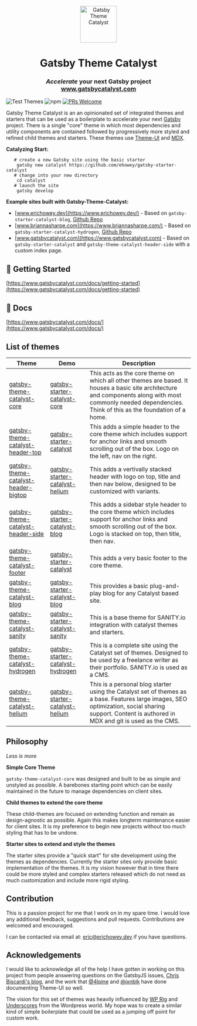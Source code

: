 <p align="center">
    <img alt="Gatsby Theme Catalyst" src="https://www.gatsbycatalyst.com/images/catalyst-site-icon-100.png" width="100" />
</p>
<h1 align="center">
  Gatsby Theme Catalyst
</h1>

<h3 align="center"><i>Accelerate</i> your next Gatsby project<br /><a href="https://www.gatsbycatalyst.com">www.gatsbycatalyst.com</a></h3>

![Test Themes](https://github.com/ehowey/gatsby-theme-catalyst/workflows/Test%20Themes/badge.svg) ![npm](https://img.shields.io/npm/dm/gatsby-theme-catalyst-core) [![PRs Welcome](https://img.shields.io/badge/PRs-welcome-brightgreen.svg?style=flat)](http://makeapullrequest.com)

Gatsby Theme Catalyst is an an opinionated set of integrated themes and starters that can be used as a boilerplate to accelerate your next [Gatsby](https://www.gatsbyjs.org) project. There is a single "core" theme in which most dependencies and utility components are contained followed by progressively more styled and refined child themes and starters. These themes use [Theme-UI](https://theme-ui.com/) and [MDX](https://mdxjs.com/getting-started/gatsby/).

**Catalyzing Start:**

```shell
   # create a new Gatsby site using the basic starter
    gatsby new catalyst https://github.com/ehowey/gatsby-starter-catalyst
   # change into your new directory
    cd catalyst
   # launch the site
    gatsby develop
```

**Example sites built with Gatsby-Theme-Catalyst:**

- [www.erichowey.dev](https://www.erichowey.dev/) - Based on `gatsby-starter-catalyst-blog`, [Github Repo](https://github.com/ehowey/erichoweydev)
- [www.briannasharpe.com](https://www.briannasharpe.com/) - Based on `gatsby-starter-catalyst-hydrogen`, [Github Repo](https://github.com/ehowey/briannasharpe)
- [www.gatsbycatalyst.com](https://www.gatsbycatalyst.com) - Based on `gatsby-starter-catalyst` and `gatsby-theme-catalyst-header-side` with a custom index page.

## :rocket: Getting Started

[https://www.gatsbycatalyst.com/docs/getting-started](https://www.gatsbycatalyst.com/docs/getting-started)

## :book: Docs

[https://www.gatsbycatalyst.com/docs/](https://www.gatsbycatalyst.com/docs/)

## List of themes

| Theme                                                                                                           | Demo                                                                                      | Description                                                                                                                                                                                                  |
| --------------------------------------------------------------------------------------------------------------- | ----------------------------------------------------------------------------------------- | ------------------------------------------------------------------------------------------------------------------------------------------------------------------------------------------------------------ |
| [gatsby-theme-catalyst-core](https://www.gatsbycatalyst.com/docs/gatsby-theme-catalyst-core/)                   | [gatsby-starter-catalyst-core](https://gatsby-starter-catalyst-core.netlify.app/)         | This acts as the core theme on which all other themes are based. It houses a basic site architecture and components along with most commonly needed dependencies. Think of this as the foundation of a home. |
| [gatsby-theme-catalyst-header-top](https://www.gatsbycatalyst.com/docs/gatsby-theme-catalyst-header-top/)       | [gatsby-starter-catalyst](https://gatsby-starter-catalyst.netlify.app/)                   | This adds a simple header to the core theme which includes support for anchor links and smooth scrolling out of the box. Logo on the left, nav on the right.                                                 |
| [gatsby-theme-catalyst-header-bigtop](https://www.gatsbycatalyst.com/docs/gatsby-theme-catalyst-header-bigtop/) | [gatsby-starter-catalyst-helium](https://gatsby-starter-catalyst-helium.netlify.app/)     | This adds a vertivally stacked header with logo on top, title and then nav below, designed to be customized with variants.                                                                                   |
| [gatsby-theme-catalyst-header-side](https://www.gatsbycatalyst.com/docs/gatsby-theme-catalyst-header-side/)     | [gatsby-starter-catalyst-blog](https://gatsby-starter-catalyst-blog.netlify.app/)         | This adds a sidebar style header to the core theme which includes support for anchor links and smooth scrolling out of the box. Logo is stacked on top, then title, then nav.                                |
| [gatsby-theme-catalyst-footer](https://www.gatsbycatalyst.com/docs/gatsby-theme-catalyst-footer/)               | [gatsby-starter-catalyst](https://gatsby-starter-catalyst.netlify.app/)                   | This adds a very basic footer to the core theme.                                                                                                                                                             |
| [gatsby-theme-catalyst-blog](https://www.gatsbycatalyst.com/docs/gatsby-theme-catalyst-blog/)                   | [gatsby-starter-catalyst-blog](https://gatsby-starter-catalyst-blog.netlify.app/)         | This provides a basic plug-and-play blog for any Catalyst based site.                                                                                                                                        |
| [gatsby-theme-catalyst-sanity](https://www.gatsbycatalyst.com/docs/gatsby-theme-catalyst-sanity/)               | [gatsby-starter-catalyst-sanity](https://gatsby-starter-catalyst-sanity.netlify.app/)     | This is a base theme for SANITY.io integration with catalyst themes and starters.                                                                                                                            |
| [gatsby-theme-catalyst-hydrogen](https://www.gatsbycatalyst.com/docs/gatsby-theme-catalyst-hydrogen/)           | [gatsby-starter-catalyst-hydrogen](https://gatsby-starter-catalyst-hydrogen.netlify.app/) | This is a complete site using the Catalyst set of themes. Designed to be used by a freelance writer as their portfolio. SANITY.io is used as a CMS.                                                          |
| [gatsby-theme-catalyst-helium](https://www.gatsbycatalyst.com/docs/gatsby-theme-catalyst-header-top/)           | [gatsby-starter-catalyst-helium](https://gatsby-starter-catalyst-helium.netlify.app/)     | This is a personal blog starter using the Catalyst set of themes as a base. Features large images, SEO optimization, social sharing support. Content is authored in MDX and git is used as the CMS.          |

## Philosophy

<i>Less is more</i>

**Simple Core Theme**

`gatsby-theme-catalyst-core` was designed and built to be as simple and unstyled as possible. A barebones starting point which can be easily maintained in the future to manage dependencies on client sites.

**Child themes to extend the core theme**

These child-themes are focused on extending function and remain as design-agnostic as possible. Again this makes longterm maintenance easier for client sites. It is my preference to begin new projects without too much styling that has to be undone.

**Starter sites to extend and style the themes**

The starter sites provide a "quick start" for site development using the themes as dependencies. Currently the starter sites only provide basic implementation of the themes. It is my vision however that in time there could be more styled and complex starters released which do not need as much customization and include more rigid styling.

## Contribution

This is a passion project for me that I work on in my spare time. I would love any additional feedback, suggestions and pull requests. Contributions are welcomed and encouraged.

I can be contacted via email at: <eric@erichowey.dev> if you have questions.

## Acknowledgements

I would like to acknowledge all of the help I have gotten in working on this project from people answering questions on the GatsbyJS issues, [Chris Biscardi's blog](https://www.christopherbiscardi.com/), and the work that [@4lpine](https://twitter.com/4lpine) and [@jxnblk](https://twitter.com/jxnblk) have done documenting Theme-UI so well.

The vision for this set of themes was heavily influenced by [WP Rig](https://wprig.io/) and [Underscores](https://underscores.me/) from the Wordpress world. My hope was to create a similar kind of simple boilerplate that could be used as a jumping off point for custom work.
